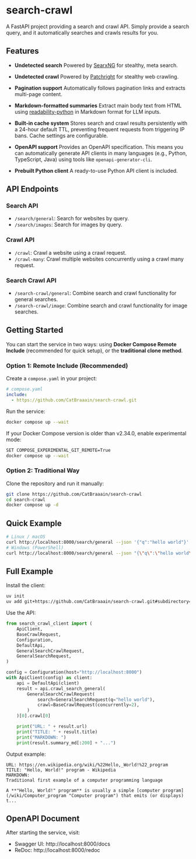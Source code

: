 # search-crawl

A FastAPI project providing a search and crawl API.
Simply provide a search query, and it automatically searches and crawls results for you.


## Features

- **Undetected search**
  Powered by [SearxNG](https://github.com/searxng/searxng) for stealthy, meta search.

- **Undetected crawl**
  Powered by [Patchright](https://github.com/CatBraaain/patchright) for stealthy web crawling.

- **Pagination support**
  Automatically follows pagination links and extracts multi-page content.

- **Markdown-formatted summaries**
  Extract main body text from HTML using [readability-python](https://github.com/buriy/python-readability) in Markdown format for LLM inputs.

- **Built-in cache system**
  Stores search and crawl results persistently with a 24-hour default TTL, preventing frequent requests from triggering IP bans. Cache settings are configurable.

- **OpenAPI support**
  Provides an OpenAPI specification.
  This means you can automatically generate API clients in many languages (e.g., Python, TypeScript, Java) using tools like `openapi-generator-cli`.

- **Prebuilt Python client**
  A ready-to-use Python API client is included.


## API Endpoints

### Search API
- `/search/general`: Search for websites by query.
- `/search/images`: Search for images by query.

### Crawl API
- `/crawl`: Crawl a website using a crawl request.
- `/crawl-many`: Crawl multiple websites concurrently using a crawl many request.

### Search Crawl API
- `/search-crawl/general`: Combine search and crawl functionality for general searches.
- `/search-crawl/image`: Combine search and crawl functionality for image searches.


## Getting Started

You can start the service in two ways:
using **Docker Compose Remote Include** (recommended for quick setup),
or the **traditional clone method**.

### Option 1: Remote Include (Recommended)

Create a `compose.yaml` in your project:
```yaml
# compose.yaml
include:
  - https://github.com/CatBraaain/search-crawl.git
```

Run the service:
```bash
docker compose up --wait
```

If your Docker Compose version is older than v2.34.0, enable experimental mode:
```bash
SET COMPOSE_EXPERIMENTAL_GIT_REMOTE=True
docker compose up --wait
```

### Option 2: Traditional Way
Clone the repository and run it manually:
```bash
git clone https://github.com/CatBraaain/search-crawl
cd search-crawl
docker compose up -d
```


## Quick Example
```bash
# Linux / macOS
curl http://localhost:8000/search/general --json '{"q":"hello world"}'
# Windows (PowerShell)
curl http://localhost:8000/search/general --json "{\"q\":\"hello world\"}"
```

## Full Example
Install the client:
```bash
uv init
uv add git+https://github.com/CatBraaain/search-crawl.git#subdirectory=search_crawl_client
```

Use the API:
```python
from search_crawl_client import (
    ApiClient,
    BaseCrawlRequest,
    Configuration,
    DefaultApi,
    GeneralSearchCrawlRequest,
    GeneralSearchRequest,
)

config = Configuration(host="http://localhost:8000")
with ApiClient(config) as client:
    api = DefaultApi(client)
    result = api.crawl_search_general(
        GeneralSearchCrawlRequest(
            search=GeneralSearchRequest(q="hello world"),
            crawl=BaseCrawlRequest(concurrently=2),
        )
    )[0].crawl[0]

    print("URL: " + result.url)
    print("TITLE: " + result.title)
    print("MARKDOWN: ")
    print(result.summary_md[:200] + "...")
```

Output example:
```text
URL: https://en.wikipedia.org/wiki/%22Hello,_World!%22_program
TITLE: "Hello, World!" program - Wikipedia
MARKDOWN:
Traditional first example of a computer programming language

A **"Hello, World!" program** is usually a simple [computer program](/wiki/Computer_program "Computer program") that emits (or displays) t...
```

## OpenAPI Document
After starting the service, visit:
- Swagger UI: http://localhost:8000/docs
- ReDoc: http://localhost:8000/redoc
